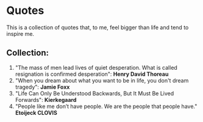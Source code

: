 # Quotes
This is a collection of quotes that, to me, feel bigger than life and tend to inspire me.


## Collection:
1. "The mass of men lead lives of quiet desperation. What is called resignation is confirmed desperation": **Henry David Thoreau**
2. "When you dream about what you want to be in life, you don't dream tragedy": **Jamie Foxx**
3. "Life Can Only Be Understood Backwards, But It Must Be Lived Forwards": **Kierkegaard**
4. "People like me don’t have people. We are the people that people have." **Etoijeck CLOVIS**
